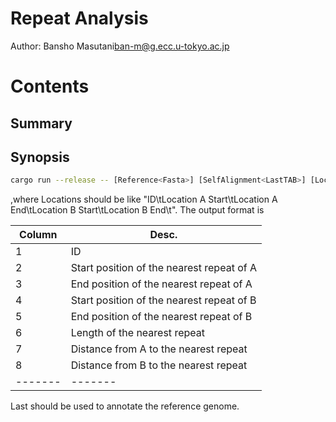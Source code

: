 # Repeat Analysis

Author: Bansho Masutani<ban-m@g.ecc.u-tokyo.ac.jp>

# Contents

## Summary


## Synopsis

```bash
cargo run --release -- [Reference<Fasta>] [SelfAlignment<LastTAB>] [Locations<TSV>] > [TSV]
```
,where Locations should be like "ID\tLocation A Start\tLocation A End\tLocation B Start\tLocation B End\t".
The output format is

Column | Desc.
-------|-------
  1    |  ID
  2    | Start position of the nearest repeat of A
  3    | End position of the nearest repeat of A
  4    | Start position of the nearest repeat of B
  5    | End position of the nearest repeat of B
  6    | Length of the nearest repeat
  7    | Distance from A to the nearest repeat
  8    | Distance from B to the nearest repeat
-------|-------

Last should be used to annotate the reference genome.

